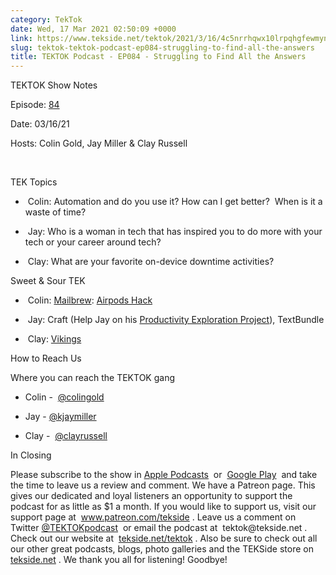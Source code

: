 ```yaml
---
category: TekTok
date: Wed, 17 Mar 2021 02:50:09 +0000
link: https://www.tekside.net/tektok/2021/3/16/4c5nrrhqwx10lrpqhgfewmynio9k2o
slug: tektok-tektok-podcast-ep084-struggling-to-find-all-the-answers
title: TEKTOK Podcast - EP084 - Struggling to Find All the Answers
---
```


<p class="">TEKTOK Show Notes</p><p class="">Episode: <a href="http://tekside.net/tektok?format=rss"><span>84</span></a></p><p class="">Date: 03/16/21</p><p class="">Hosts: Colin Gold, Jay Miller &amp; Clay Russell</p><p class=""><br /></p><p class="">TEK Topics</p><ul><li><p class="">&nbsp;Colin: Automation and do you use it? How can I get better?&nbsp; When is it a waste of time?&nbsp;</p></li><li><p class="">&nbsp;Jay: Who is a woman in tech that has inspired you to do more with your tech or your career around tech?</p></li><li><p class="">&nbsp;Clay: What are your favorite on-device downtime activities?</p></li></ul><p class=""></p><p class="">Sweet &amp; Sour TEK</p><ul><li><p class="">&nbsp;Colin: <a href="https://mailbrew.com/"><span>Mailbrew</span></a>: <a href="https://www.cultofmac.com/676290/how-to-make-airpods-pro-fit-any-ears/"><span>Airpods Hack</span></a>&nbsp;</p></li><li><p class="">&nbsp;Jay: Craft (Help Jay on his <a href="https://www.craft.do/s/ftvXDY7J84grhM"><span>Productivity Exploration Project</span></a>), TextBundle</p></li><li><p class="">&nbsp;Clay: <a href="https://trakt.tv/shows/vikings"><span>Vikings</span></a></p></li></ul><p class=""></p><p class="">How to Reach Us</p><p class="">Where you can reach the TEKTOK gang</p><ul><li><p class="">Colin -&nbsp; <a href="http://twitter.com/colingold"><span>@colingold</span></a>&nbsp;</p></li><li><p class="">Jay - <a href="http://twitter.com/kjaymiller"><span>@kjaymiller</span></a></p></li><li><p class="">Clay -&nbsp; <a href="http://twitter.com/clayrussell"><span>@clayrussell</span></a>&nbsp;&nbsp;</p></li></ul><p class=""></p><p class="">In Closing</p><p class="">Please subscribe to the show in <a href="https://podcasts.apple.com/us/podcast/tektok-podcast/id875056387"><span>Apple Podcasts</span></a>&nbsp; or&nbsp; <a href="https://goo.gl/app/playmusic?ibi=com.google.PlayMusic&amp;isi=691797987&amp;ius=googleplaymusic&amp;link=https://play.google.com/music/m/Ifbau5sq4uurrg4hifug5oacshq?t%3DTEKTOK_Podcast_-_The_TEKSide_Network"><span>Google Play</span></a>&nbsp; and take the time to leave us a review and comment. We have a Patreon page. This gives our dedicated and loyal listeners an opportunity to support the podcast for as little as $1 a month. If you would like to support us, visit our support page at&nbsp; <a href="http://www.patreon.com/tekside"><span>www.patreon.com/tekside</span></a> . Leave us a comment on Twitter <a href="http://twitter.com/%23!/TEKTOKpodcast"><span>@TEKTOKpodcast</span></a>&nbsp; or email the podcast at&nbsp; <span>tektok@tekside.net</span> . Check out our website at&nbsp; <a href="http://tekside.net/tektok/"><span>tekside.net/tektok</span></a> . Also be sure to check out all our other great podcasts, blogs, photo galleries and the TEKSide store on&nbsp; <a href="http://tekside.net/"><span>tekside.net</span></a> . We thank you all for listening! Goodbye!</p>